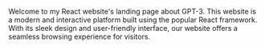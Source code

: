 Welcome to my React website's landing page about GPT-3. This website is a modern and interactive platform built using the popular React framework. With its sleek design and user-friendly interface, our website offers a seamless browsing experience for visitors.
